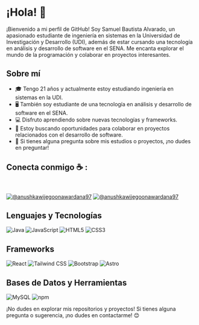 # ¡Hola! 👋

¡Bienvenido a mi perfil de GitHub! Soy Samuel Bautista Alvarado, un apasionado estudiante de ingeniería en sistemas en la Universidad de Investigación y Desarrollo (UDI), además de estar cursando una tecnología en análisis y desarrollo de software en el SENA. Me encanta explorar el mundo de la programación y colaborar en proyectos interesantes.

## Sobre mí

- 🎓 Tengo 21 años y actualmente estoy estudiando ingeniería en sistemas en la UDI.
- 🖥️ También soy estudiante de una tecnología en análisis y desarrollo de software en el SENA.
- 💻 Disfruto aprendiendo sobre nuevas tecnologías y frameworks.
- 👯 Estoy buscando oportunidades para colaborar en proyectos relacionados con el desarrollo de software.
- 💬 Si tienes alguna pregunta sobre mis estudios o proyectos, ¡no dudes en preguntar!

## Conecta conmigo ☕ :

<br>

[![@anushkawijegoonawardana97](https://img.icons8.com/fluency/48/000000/instagram-new.png "@anushkawijegoonawardana97")](https://www.instagram.com/_smnopa_/?hl=es-la) [![@anushkawijegoonawardana97](https://img.icons8.com/fluency/48/000000/linkedin.png "@anushkawijegoonawardana97")](https://www.linkedin.com/in/samuel-bautista-alvarado-b95734237/) 

## Lenguajes y Tecnologías

![Java](https://img.shields.io/badge/Java-007396?style=for-the-badge&logo=java&logoColor=white)
![JavaScript](https://img.shields.io/badge/JavaScript-F7DF1E?style=for-the-badge&logo=javascript&logoColor=black)
![HTML5](https://img.shields.io/badge/HTML5-E34F26?style=for-the-badge&logo=html5&logoColor=white)
![CSS3](https://img.shields.io/badge/CSS3-1572B6?style=for-the-badge&logo=css3&logoColor=white)

## Frameworks

![React](https://img.shields.io/badge/React-61DAFB?style=for-the-badge&logo=react&logoColor=white)
![Tailwind CSS](https://img.shields.io/badge/Tailwind_CSS-38B2AC?style=for-the-badge&logo=tailwind-css&logoColor=white)
![Bootstrap](https://img.shields.io/badge/Bootstrap-563D7C?style=for-the-badge&logo=bootstrap&logoColor=white)
![Astro](https://img.shields.io/badge/Astro-0e1e25?style=for-the-badge&logo=astro&logoColor=white)

## Bases de Datos y Herramientas

![MySQL](https://img.shields.io/badge/MySQL-4479A1?style=for-the-badge&logo=mysql&logoColor=white)
![npm](https://img.shields.io/badge/npm-CB3837?style=for-the-badge&logo=npm&logoColor=white)


¡No dudes en explorar mis repositorios y proyectos! Si tienes alguna pregunta o sugerencia, ¡no dudes en contactarme! 😊
